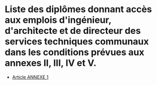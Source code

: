# Liste des diplômes donnant accès aux emplois d'ingénieur, d'architecte et de directeur des services techniques communaux dans les conditions prévues aux annexes II, III, IV et V.

- [Article ANNEXE 1](article-annexe-1.md)
